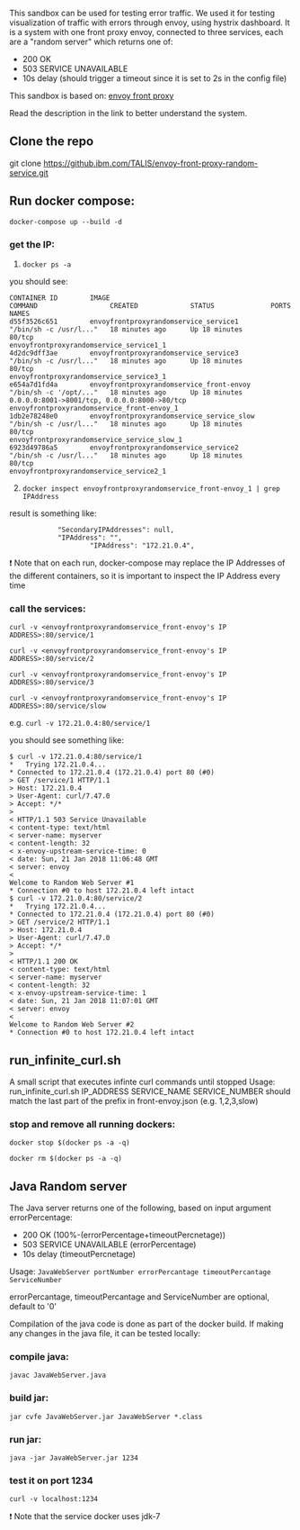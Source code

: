This sandbox can be used for testing error traffic. We used it for testing visualization of traffic with errors through envoy, 
using hystrix dashboard.
It is a system with one front proxy envoy, connected to three services, each are a "random server" which returns one of:
* 200 OK
* 503 SERVICE UNAVAILABLE
* 10s delay (should trigger a timeout since it is set to 2s in the config file)


This sandbox is based on:
[envoy front proxy](https://www.envoyproxy.io/docs/envoy/latest/install/sandboxes/front_proxy)

Read the description in the link to better understand the system.

## Clone the repo 
git clone https://github.ibm.com/TALIS/envoy-front-proxy-random-service.git

## Run docker compose:
`docker-compose up --build -d`

### get the IP:
1. `docker ps -a`

you should see:

```
CONTAINER ID        IMAGE                                       COMMAND                  CREATED             STATUS              PORTS                                          NAMES
d55f3526c651        envoyfrontproxyrandomservice_service1       "/bin/sh -c /usr/l..."   18 minutes ago      Up 18 minutes       80/tcp                                         envoyfrontproxyrandomservice_service1_1
4d2dc9dff3ae        envoyfrontproxyrandomservice_service3       "/bin/sh -c /usr/l..."   18 minutes ago      Up 18 minutes       80/tcp                                         envoyfrontproxyrandomservice_service3_1
e654a7d1fd4a        envoyfrontproxyrandomservice_front-envoy    "/bin/sh -c '/opt/..."   18 minutes ago      Up 18 minutes       0.0.0.0:8001->8001/tcp, 0.0.0.0:8000->80/tcp   envoyfrontproxyrandomservice_front-envoy_1
1db2e78248e0        envoyfrontproxyrandomservice_service_slow   "/bin/sh -c /usr/l..."   18 minutes ago      Up 18 minutes       80/tcp                                         envoyfrontproxyrandomservice_service_slow_1
6923d49786a5        envoyfrontproxyrandomservice_service2       "/bin/sh -c /usr/l..."   18 minutes ago      Up 18 minutes       80/tcp                                         envoyfrontproxyrandomservice_service2_1
```

2. `docker inspect envoyfrontproxyrandomservice_front-envoy_1 | grep IPAddress`

result is something like:

```
            "SecondaryIPAddresses": null,
            "IPAddress": "",
                    "IPAddress": "172.21.0.4",
```

:exclamation: Note that on each run, docker-compose may replace the IP Addresses of the 
different containers, so it is important to inspect the IP Address every time


### call the services:
`curl -v <envoyfrontproxyrandomservice_front-envoy's IP ADDRESS>:80/service/1`

`curl -v <envoyfrontproxyrandomservice_front-envoy's IP ADDRESS>:80/service/2`

`curl -v <envoyfrontproxyrandomservice_front-envoy's IP ADDRESS>:80/service/3`

`curl -v <envoyfrontproxyrandomservice_front-envoy's IP ADDRESS>:80/service/slow`

e.g. `curl -v 172.21.0.4:80/service/1`

you should see something like:

```
$ curl -v 172.21.0.4:80/service/1
*   Trying 172.21.0.4...
* Connected to 172.21.0.4 (172.21.0.4) port 80 (#0)
> GET /service/1 HTTP/1.1
> Host: 172.21.0.4
> User-Agent: curl/7.47.0
> Accept: */*
> 
< HTTP/1.1 503 Service Unavailable
< content-type: text/html
< server-name: myserver
< content-length: 32
< x-envoy-upstream-service-time: 0
< date: Sun, 21 Jan 2018 11:06:48 GMT
< server: envoy
< 
Welcome to Random Web Server #1
* Connection #0 to host 172.21.0.4 left intact
$ curl -v 172.21.0.4:80/service/2
*   Trying 172.21.0.4...
* Connected to 172.21.0.4 (172.21.0.4) port 80 (#0)
> GET /service/2 HTTP/1.1
> Host: 172.21.0.4
> User-Agent: curl/7.47.0
> Accept: */*
> 
< HTTP/1.1 200 OK
< content-type: text/html
< server-name: myserver
< content-length: 32
< x-envoy-upstream-service-time: 1
< date: Sun, 21 Jan 2018 11:07:01 GMT
< server: envoy
< 
Welcome to Random Web Server #2
* Connection #0 to host 172.21.0.4 left intact
```

## run_infinite_curl.sh
A small script that executes infinte curl commands until stopped 
Usage: run_infinite_curl.sh IP_ADDRESS SERVICE_NAME
SERVICE_NUMBER should match the last part of the prefix in front-envoy.json (e.g. 1,2,3,slow)


### stop and remove all running dockers:
`docker stop $(docker ps -a -q)`

`docker rm $(docker ps -a -q)`


## Java Random server
The Java server returns one of the following, based on input argument errorPercentage:
* 200 OK (100%-(errorPercentage+timeoutPercnetage))
* 503 SERVICE UNAVAILABLE (errorPercentage)
* 10s delay (timeoutPercnetage)

Usage: `JavaWebServer portNumber errorPercantage timeoutPercantage ServiceNumber`

errorPercantage, timeoutPercantage and ServiceNumber are optional, default to '0'

Compilation of the java code is done as part of the docker build. If making any changes in the java file, it can be tested locally:

### compile java:
`javac JavaWebServer.java`

### build jar:
`jar cvfe JavaWebServer.jar JavaWebServer *.class`

### run jar:
`java -jar JavaWebServer.jar 1234`

### test it on port 1234
`curl -v localhost:1234`

:exclamation: Note that the service docker uses jdk-7
